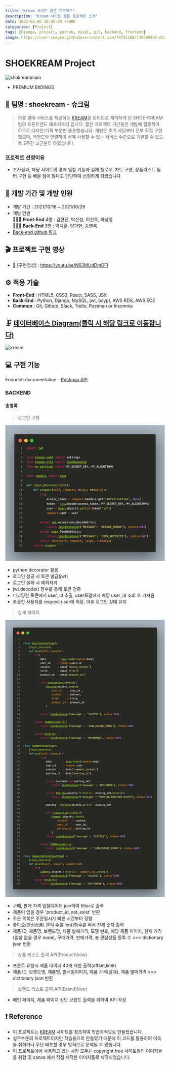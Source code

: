 ```yaml
---
title: "Kream 사이트 클론 프로젝트"
description: "Kream 사이트 클론 프로젝트 소개"
date: 2022-01-06 10:00:00 +0900
categories: [Project]
tags: [Django, project, python, mysql, git, backend, frontend]
image: https://user-images.githubusercontent.com/78721108/139569482-db28b424-c233-4df5-9520-4da68e528439.gif
---
```


#  SHOEKREAM Project

![shokreammain](https://user-images.githubusercontent.com/78721108/139569482-db28b424-c233-4df5-9520-4da68e528439.gif)

- PREMIUM BIIDINGS

## 🎇 팀명 : shoekream - 슈크림

> 의류 경매 서비스를 제공하는 [KREAM](https://kream.co.kr/)을 모티브로 제작하게 된 SHOE-KREAM 팀의 프론트엔드 레포지토리 입니다.
> 짧은 프로젝트 기간동안 개발에 집중해야 하므로 디자인/기획 부분만 클론했습니다.
> 개발은 초기 세팅부터 전부 직접 구현했으며, 백앤드와 연결하여 실제 사용할 수 있는 서비스 수준으로 개발할 수 있도록 2주간 고군분투 하였습니다.

### 프로젝트 선정이유
- 조사결과, 해당 사이트의 경매 입찰 기능과 결제 플로우, 차트 구현, 상품리스트 필터 구현 등 배울 점이 많다고 판단하여 선정하게 되었습니다.

## 📅 개발 기간 및 개발 인원

- 개발 기간 : 2021/10/18 ~ 2021/10/29
- 개발 인원 <br/>
 👨‍👧‍👦 **Front-End** 4명 : 김현진, 박산성, 이선호, 하상영<br/>
 👨‍👧‍👦 **Back-End** 3명 : 박치훈, 양가현, 송영록<br/>
- [Back-end github 링크](https://github.com/wecode-bootcamp-korea/25-2nd-SUNKREAM-backend)

## 🎬 프로젝트 구현 영상

- 🔗 [구현영상] : https://youtu.be/N63MUdDmDFI

## ⚙ 적용 기술
- **Front-End** : HTML5, CSS3, React, SASS, JSX
- **Back-End** : Python, Django, MySQL, jwt, bcypt, AWS RDS, AWS EC2
- **Common** : Git, Github, Slack, Trello, Postman or Insomnia

## 🗜 [데이터베이스 Diagram(클릭 시 해당 링크로 이동합니다)](https://www.erdcloud.com/d/6Kq4rCsrgRkjcfZxk)
![kream](https://user-images.githubusercontent.com/78721108/139569506-39104ecf-7060-4aa0-8d45-c834bc1a4174.png)

## 💻 구현 기능

Endpoint documentation - [Postman API](https://documenter.getpostman.com/view/17773566/2s7ZE5r4jy)

### BACKEND

#### 송영록
> 로그인 구현

![logincode](image-2.png)
- python decorator 활용
- 로그인 성공 시 토큰 발급(jwt)
- 로그인 실패 시 예외처리
- jwt.decode() 함수를 통해 토큰 검증
- 디코딩한 토큰에서 user_id 추출, user모델에서 해당 user_id 조회 후 가져옴
- 추출한 사용자를 request.user에 저장, 이후 로그인 상태 유지

> 상세 페이지

![detailpage](image-1.png)
- 구매, 판매 가격 입찰데이터 join하여 filter로 출력
- 제품이 없을 경우 'product_id_not_exist' 반환
- 주문 목록은 주문일시가 빠른 시간부터 정렬
- 좋아요(관심상품) 클릭 수를 len()함수를 써서 전체 숫자 출력
- 제품 ID, 제품명, 브랜드명, 제품 발매가격, 모델 번호, 해당 제품 이미지, 현재 가격(입찰 없을 경우 none), 구매가격, 판매가격, 총 관심상품 등록 수  >>> dictionary json 반환

> 상품 리스트 출력 API(ProductView)
- 프론트 요청시 제품 데이터 40개 제한 출력(offset,limit)
- 제품 ID, 브랜드명, 제품명, 썸네일이미지, 제품 가격(살떄), 제품 발매가격 >>> dictionary json 반환

> 브랜드 리스트 출력 API(BrandView)
- 메인 페이지, 제품 페이지 상단 브랜드 출력을 위하여 API 작성


## ❗ Reference
- 이 프로젝트는 [KREAM](https://kream.co.kr/) 사이트를 참조하여 학습목적으로 만들었습니다.
- 실무수준의 프로젝트이지만 학습용으로 만들었기 때문에 이 코드를 활용하여 이득을 취하거나 무단 배포할 경우 법적으로 문제될 수 있습니다.
- 이 프로젝트에서 사용하고 있는 사진 모두는 copyright free 사이트들의 이미지들을 취합 및 canva 에서 직접 제작한 이미지들로 제작되었습니다.
